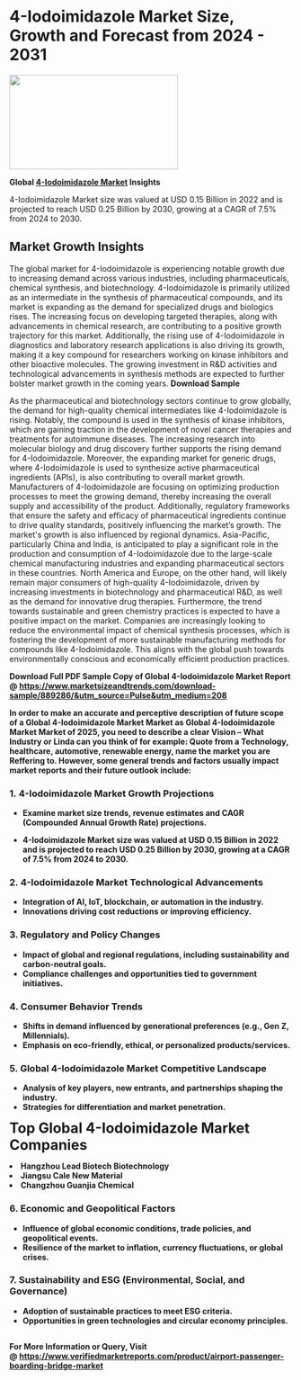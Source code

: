 <H1>4-Iodoimidazole Market Size, Growth and Forecast from 2024 - 2031</H1><img class="aligncenter size-medium wp-image-584254" src="https://thirdeyenews.in/wp-content/uploads/2024/09/Global-Market-Research-300x168.jpeg" alt="" width="300" height="168" /><p><strong>Global&nbsp;<a href="https://www.marketsizeandtrends.com/download-sample/889286/&amp;utm_source=Pulse&amp;utm_medium=208">4-Iodoimidazole Market</a> Insights</strong></p><p>4-Iodoimidazole Market size was valued at USD 0.15 Billion in 2022 and is projected to reach USD 0.25 Billion by 2030, growing at a CAGR of 7.5% from 2024 to 2030.</p><p><h2>Market Growth Insights</h2> <p>The global market for 4-Iodoimidazole is experiencing notable growth due to increasing demand across various industries, including pharmaceuticals, chemical synthesis, and biotechnology. 4-Iodoimidazole is primarily utilized as an intermediate in the synthesis of pharmaceutical compounds, and its market is expanding as the demand for specialized drugs and biologics rises. The increasing focus on developing targeted therapies, along with advancements in chemical research, are contributing to a positive growth trajectory for this market. Additionally, the rising use of 4-Iodoimidazole in diagnostics and laboratory research applications is also driving its growth, making it a key compound for researchers working on kinase inhibitors and other bioactive molecules. The growing investment in R&D activities and technological advancements in synthesis methods are expected to further bolster market growth in the coming years. <strong>Download Sample</strong></p> <p>As the pharmaceutical and biotechnology sectors continue to grow globally, the demand for high-quality chemical intermediates like 4-Iodoimidazole is rising. Notably, the compound is used in the synthesis of kinase inhibitors, which are gaining traction in the development of novel cancer therapies and treatments for autoimmune diseases. The increasing research into molecular biology and drug discovery further supports the rising demand for 4-Iodoimidazole. Moreover, the expanding market for generic drugs, where 4-Iodoimidazole is used to synthesize active pharmaceutical ingredients (APIs), is also contributing to overall market growth. Manufacturers of 4-Iodoimidazole are focusing on optimizing production processes to meet the growing demand, thereby increasing the overall supply and accessibility of the product. Additionally, regulatory frameworks that ensure the safety and efficacy of pharmaceutical ingredients continue to drive quality standards, positively influencing the market’s growth. The market's growth is also influenced by regional dynamics. Asia-Pacific, particularly China and India, is anticipated to play a significant role in the production and consumption of 4-Iodoimidazole due to the large-scale chemical manufacturing industries and expanding pharmaceutical sectors in these countries. North America and Europe, on the other hand, will likely remain major consumers of high-quality 4-Iodoimidazole, driven by increasing investments in biotechnology and pharmaceutical R&D, as well as the demand for innovative drug therapies. Furthermore, the trend towards sustainable and green chemistry practices is expected to have a positive impact on the market. Companies are increasingly looking to reduce the environmental impact of chemical synthesis processes, which is fostering the development of more sustainable manufacturing methods for compounds like 4-Iodoimidazole. This aligns with the global push towards environmentally conscious and economically efficient production practices. <strong></p><p><span class=""><strong>Download Full PDF Sample Copy of Global 4-Iodoimidazole Market Report</strong> @ <a href="https://www.marketsizeandtrends.com/download-sample/889286/&amp;utm_source=Pulse&amp;utm_medium=208" target="_blank">https://www.marketsizeandtrends.com/download-sample/889286/&amp;utm_source=Pulse&amp;utm_medium=208</a></span></p><p>In order to make an accurate and perceptive description of future scope of a Global&nbsp;4-Iodoimidazole Market Market as Global&nbsp;4-Iodoimidazole Market Market of 2025, you need to describe a clear Vision &ndash; What Industry or Linda can you think of for example: Quote from a Technology, healthcare, automotive, renewable energy, name the market you are Reffering to. However, some general trends and factors usually impact market reports and their future outlook include:</p><h3>1.&nbsp;<strong>4-Iodoimidazole Market Growth Projections</strong></h3><ul><li>Examine market size trends, revenue estimates and CAGR (Compounded Annual Growth Rate) projections.</li><li><p>4-Iodoimidazole Market size was valued at USD 0.15 Billion in 2022 and is projected to reach USD 0.25 Billion by 2030, growing at a CAGR of 7.5% from 2024 to 2030.</p></li></ul><h3>2.&nbsp;<strong>4-Iodoimidazole Market Technological Advancements</strong></h3><ul><li>Integration of AI, IoT, blockchain, or automation in the industry.</li><li>Innovations driving cost reductions or improving efficiency.</li></ul><h3>3.&nbsp;<strong>Regulatory and Policy Changes</strong></h3><ul><li>Impact of global and regional regulations, including sustainability and carbon-neutral goals.</li><li>Compliance challenges and opportunities tied to government initiatives.</li></ul><h3>4.&nbsp;<strong>Consumer Behavior Trends</strong></h3><ul><li>Shifts in demand influenced by generational preferences (e.g., Gen Z, Millennials).</li><li>Emphasis on eco-friendly, ethical, or personalized products/services.</li></ul><h3>5.&nbsp;<strong>Global 4-Iodoimidazole Market Competitive Landscape</strong></h3><ul><li>Analysis of key players, new entrants, and partnerships shaping the industry.</li><li>Strategies for differentiation and market penetration.</li></ul><p data-pm-slice="1 1 []"><span style="color: inherit; font-family: inherit; font-size: 25px;">Top Global 4-Iodoimidazole Market Companies</span></p><div class="" data-test-id=""><p><li>Hangzhou Lead Biotech Biotechnology</li><li> Jiangsu Cale New Material</li><li> Changzhou Guanjia Chemical</li></p></div><h3>6.&nbsp;<strong>Economic and Geopolitical Factors</strong></h3><ul><li>Influence of global economic conditions, trade policies, and geopolitical events.</li><li>Resilience of the market to inflation, currency fluctuations, or global crises.</li></ul><h3>7.&nbsp;<strong>Sustainability and ESG (Environmental, Social, and Governance)</strong></h3><ul><li>Adoption of sustainable practices to meet ESG criteria.</li><li>Opportunities in green technologies and circular economy principles.</li></ul><h2><strong style="font-size: 14px;">For More Information or Query, Visit @&nbsp;</strong><a style="background-color: #ffffff; font-size: 14px;" href="https://www.marketsizeandtrends.com/report/4-iodoimidazole-market/" target="_blank">https://www.verifiedmarketreports.com/product/airport-passenger-boarding-bridge-market</a></h2>
